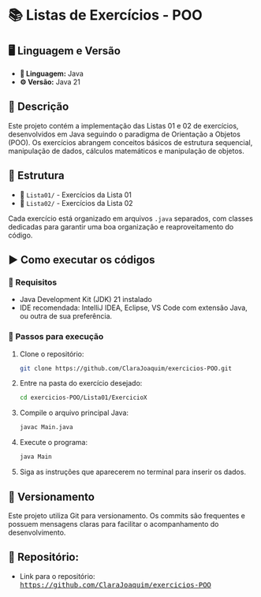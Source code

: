 # 📚 Listas de Exercícios - POO

## 🖥️ Linguagem e Versão

- **📝 Linguagem:** Java  
- **⚙️ Versão:** Java 21

## 📖 Descrição

Este projeto contém a implementação das Listas 01 e 02 de exercícios, desenvolvidos em Java seguindo o paradigma de Orientação a Objetos (POO). Os exercícios abrangem conceitos básicos de estrutura sequencial, manipulação de dados, cálculos matemáticos e manipulação de objetos.

## 📂 Estrutura

- 📁 `Lista01/` - Exercícios da Lista 01  
- 📁 `Lista02/` - Exercícios da Lista 02  

Cada exercício está organizado em arquivos `.java` separados, com classes dedicadas para garantir uma boa organização e reaproveitamento do código.

## ▶️ Como executar os códigos

### 🔧 Requisitos

- Java Development Kit (JDK) 21 instalado  
- IDE recomendada: IntelliJ IDEA, Eclipse, VS Code com extensão Java, ou outra de sua preferência.

### 🚀 Passos para execução

1. Clone o repositório:  
   ```bash
   git clone https://github.com/ClaraJoaquim/exercicios-POO.git

2. Entre na pasta do exercício desejado: 
   ```bash
   cd exercicios-POO/Lista01/ExercicioX

3. Compile o arquivo principal Java: 
   ```bash
   javac Main.java

4. Execute o programa:
   ```bash
   java Main

5. Siga as instruções que aparecerem no terminal para inserir os dados.

## 🔄 Versionamento  
Este projeto utiliza Git para versionamento. Os commits são frequentes e possuem mensagens claras para facilitar o acompanhamento do desenvolvimento.

## 📎 Repositório: 
- Link para o repositório: <kbd>https://github.com/ClaraJoaquim/exercicios-POO</kbd>

